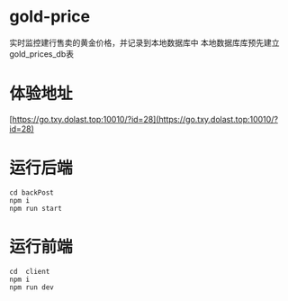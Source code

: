 # gold-price
实时监控建行售卖的黄金价格，并记录到本地数据库中
本地数据库库预先建立gold_prices_db表

# 体验地址
[https://go.txy.dolast.top:10010/?id=28](https://go.txy.dolast.top:10010/?id=28)

# 运行后端
```
cd backPost
npm i
npm run start
```

# 运行前端
```
cd  client
npm i
npm run dev
```

